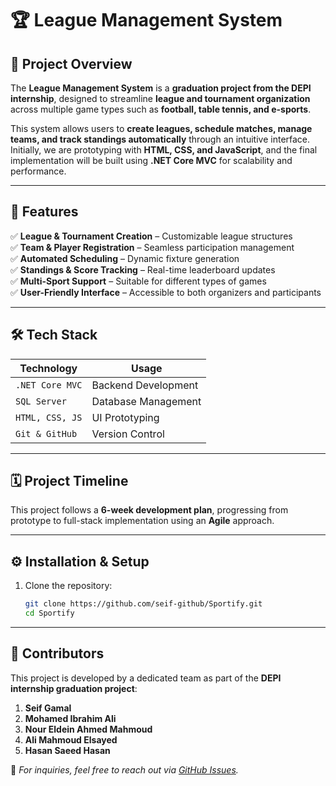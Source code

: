 # 🏆 League Management System  

## 📌 Project Overview  
The **League Management System** is a **graduation project from the DEPI internship**, designed to streamline **league and tournament organization** across multiple game types such as **football, table tennis, and e-sports**.  

This system allows users to **create leagues, schedule matches, manage teams, and track standings automatically** through an intuitive interface. Initially, we are prototyping with **HTML, CSS, and JavaScript**, and the final implementation will be built using **.NET Core MVC** for scalability and performance.  

---

## 🚀 Features  
✅ **League & Tournament Creation** – Customizable league structures  
✅ **Team & Player Registration** – Seamless participation management  
✅ **Automated Scheduling** – Dynamic fixture generation  
✅ **Standings & Score Tracking** – Real-time leaderboard updates  
✅ **Multi-Sport Support** – Suitable for different types of games  
✅ **User-Friendly Interface** – Accessible to both organizers and participants  

---

## 🛠️ Tech Stack  
| **Technology**     | **Usage**                |  
|--------------------|-------------------------|  
| `.NET Core MVC`    | Backend Development      |  
| `SQL Server`      | Database Management      |  
| `HTML, CSS, JS`   | UI Prototyping           |  
| `Git & GitHub`    | Version Control          |  

---

## 🗓️ Project Timeline  
This project follows a **6-week development plan**, progressing from prototype to full-stack implementation using an **Agile** approach.  

---

## ⚙️ Installation & Setup 
1. Clone the repository:  
   ```sh
   git clone https://github.com/seif-github/Sportify.git
   cd Sportify

---

## 👥 Contributors  
This project is developed by a dedicated team as part of the **DEPI internship graduation project**:  

1. **Seif Gamal**  
2. **Mohamed Ibrahim Ali**  
3. **Nour Eldein Ahmed Mahmoud**  
4. **Ali Mahmoud Elsayed**  
5. **Hasan Saeed Hasan**  

📩 *For inquiries, feel free to reach out via [GitHub Issues](../../issues).*  

